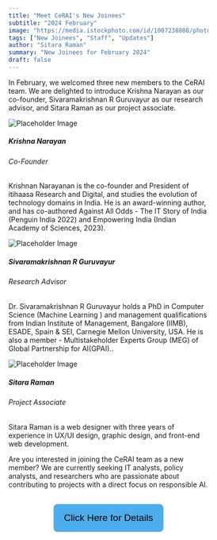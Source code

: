 ```yaml
---
title: "Meet CeRAI's New Joinees"
subtitle: "2024 February" 
image: "https://media.istockphoto.com/id/1007238808/photo/group-of-people-holding-the-welcome-aboard-written-speech-bubble.jpg?s=612x612&w=0&k=20&c=SqzcfJPAdojlwnvixCO-rLRpONG0sqSMA_zjGAYMQyU="
tags: ["New Joinees", "Staff", "Updates"]
author: "Sitara Raman"
summary: "New Joinees for February 2024"
draft: false
---
```

<style>
  .people {
  width: 33%;
  display: inline-block;
  text-align: center;
  margin-bottom: 2.5rem;
}

*, ::after, ::before {
  box-sizing: border-box;
}

 .button-box
{
  text-align:center;
}

.link-button
{
  padding: .6rem 1.2rem;
  line-height: 2.1rem;
  font-size: 1.2rem;
  color: #000;
  border: 2px solid transparent;
  border-radius: .5rem;
  text-decoration: none;
  transition: all .3s ease-in;
  background-color: #4eadec !important;
}
    .link-button .button_text {
        text-decoration: none; 
        color: black; 
    }

  </style>

In February, we welcomed three new members to the CeRAI team. We are delighted to introduce Krishna Narayan as our co-founder, Sivaramakrishnan R Guruvayur as our research advisor, and Sitara Raman as our project associate.
    <div class="row mt-5">
      <div class="col-md-4">
        <div class="card">
          <img src="https://itihaasa.com/public/images/KrishnanNarayanan.jpg" class="card-img-top" alt="Placeholder Image">
          <div class="card-body">
            <h5 class="card-title">Krishna Narayan</h5>
            <h6 class="card-subtitle mb-2 text-muted">Co-Founder</h6>
            <p class="card-text">Krishnan Narayanan is the co-founder and President of itihaasa Research and Digital, and studies the evolution of technology domains in India. He is an award-winning author, and has co-authored Against All Odds - The IT Story of India (Penguin India 2022) and Empowering India (Indian Academy of Sciences, 2023).</p>
          </div>
        </div>
      </div>
      <div class="col-md-4">
        <div class="card">
          <img src="/images/people/researchers/0.jpg" class="card-img-top" alt="Placeholder Image">
          <div class="card-body">
            <h5 class="card-title">Sivaramakrishnan R Guruvayur</h5>
            <h6 class="card-subtitle mb-2 text-muted">Research Advisor</h6>
            <p class="card-text">Dr. Sivaramakrishnan R Guruvayur holds a PhD in Computer Science (Machine Learning ) and management qualifications from Indian Institute of Management, Bangalore (IIMB), ESADE, Spain & SEI, Carnegie Mellon University, USA. He is also a member - Multistakeholder Experts Group (MEG) of Global Partnership for AI(GPAI)..</p>
          </div>
        </div>
      </div>
      <div class="col-md-4">
        <div class="card">
          <img src="/images/people/staff/profile.jpg" class="card-img-top" alt="Placeholder Image">
          <div class="card-body">
            <h5 class="card-title">Sitara Raman</h5>
            <h6 class="card-subtitle mb-2 text-muted">Project Associate</h6>
            <p class="card-text">Sitara Raman is a web designer with three years of experience in UX/UI design, graphic design, and front-end web development.</p>
          </div>
        </div>
      </div>
    </div>
  </div>

Are you interested in joining the CeRAI team as a new member? We are currently seeking IT analysts, policy analysts, and researchers who are passionate about contributing to projects with a direct focus on responsible AI. 
<br></br>
 <div class="button-box" style="text-align:center;">
        <button class="link-button">
            <a class="button_text" href="/news/hiring-2024/" target="_blank">Click Here for Details</a>
        </button>
    </div>
</div>